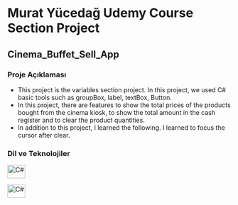 # Murat Yücedağ Udemy Course Section Project 
## Cinema_Buffet_Sell_App

<h3>Proje Açıklaması</h3>

- This project is the variables section project. In this project, we used C# basic tools such as groupBox, label, textBox, Button.
- In this project, there are features to show the total prices of the products bought from the cinema kiosk, to show the total amount in the cash register and to clear the product quantities.
- In addition to this project, I learned the following. I learned to focus the cursor after clear.

<h3>Dil ve Teknolojiler</h3>
<p >  
  <img
  src="Cinema_Buffet_Sell_App\assets\cSharp"
  alt="C#"
   width="40"  height="30"/>
  
  <img
  src="Cinema_Buffet_Sell_App\assets\aspnet"
  alt="C#"
   width="40"  height="30"/> 
  
</p>

